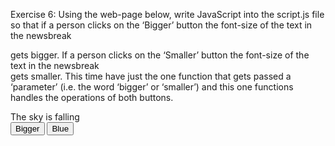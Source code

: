 Exercise 6:
Using the web-page below, write JavaScript into the script.js file so that if a person clicks on the
‘Bigger’ button the font-size of the text in the newsbreak <div> gets bigger. If a person clicks on the
‘Smaller’ button the font-size of the text in the newsbreak <div> gets smaller. This time have just the
one function that gets passed a ‘parameter’ (i.e. the word ‘bigger’ or ‘smaller’) and this one
functions handles the operations of both buttons.

<!DOCTYPE HTML>
<html>
  <head>
    <title>Style updating</title>
    <script type="text/javascript" src="script.js"></script>
  </head>
  <body>
    <div id="newsbreak">The sky is falling</div>
    <input type="button" onclick="setNewsSize('bigger')" value="Bigger">
    <input type="button" onclick="setNewsSize('smaller')" value="Blue">
  </body>
</html>